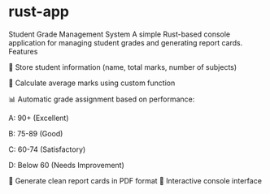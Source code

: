 # rust-app
Student Grade Management System
A simple Rust-based console application for managing student grades and generating report cards.
Features

📝 Store student information (name, total marks, number of subjects)

🧮 Calculate average marks using custom function

📊 Automatic grade assignment based on performance:


A: 90+ (Excellent)

B: 75-89 (Good)

C: 60-74 (Satisfactory)

D: Below 60 (Needs Improvement)


📄 Generate clean report cards in PDF format
💬 Interactive console interface
